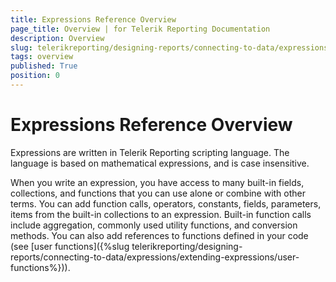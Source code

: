 ```yaml
---
title: Expressions Reference Overview
page_title: Overview | for Telerik Reporting Documentation
description: Overview
slug: telerikreporting/designing-reports/connecting-to-data/expressions/expressions-reference/overview
tags: overview
published: True
position: 0
---
```


# Expressions Reference Overview



Expressions are written in Telerik Reporting scripting language.
		The language is based on mathematical expressions, and is case insensitive.

When you write an expression, you have access to many built-in fields,
		collections, and functions that you can use alone or combine with other
		terms. You can add function calls, operators, constants, fields, parameters,
		items from the built-in collections to an expression. Built-in function
		calls include aggregation, commonly used utility functions, and conversion
		methods. You can also add references to functions defined in your code
		(see [user functions]({%slug telerikreporting/designing-reports/connecting-to-data/expressions/extending-expressions/user-functions%})).

